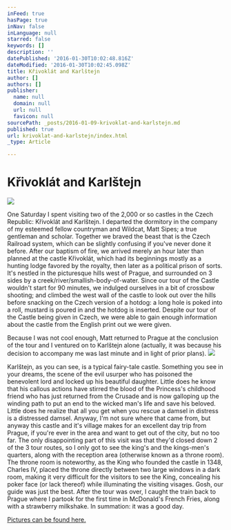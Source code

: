 ```yaml
---
inFeed: true
hasPage: true
inNav: false
inLanguage: null
starred: false
keywords: []
description: ''
datePublished: '2016-01-30T10:02:48.816Z'
dateModified: '2016-01-30T10:02:45.098Z'
title: Křivoklát﻿ and Karlštejn
author: []
authors: []
publisher:
  name: null
  domain: null
  url: null
  favicon: null
sourcePath: _posts/2016-01-09-krivoklat-and-karlstejn.md
published: true
url: krivoklat-and-karlstejn/index.html
_type: Article

---
```

# Křivoklát﻿ and Karlštejn
![](https://the-grid-user-content.s3-us-west-2.amazonaws.com/0abf064e-e35b-4f98-9c74-37c7917cc077.JPG)

One Saturday I spent visiting two of the 2,000 or so castles in the Czech Republic: Křivoklát and Karlštejn. 
I departed the dormitory in the company of my esteemed fellow countryman and Wildcat, Matt Sipes; a true gentleman and scholar. Together we braved the beast that is the Czech Railroad system, which can be slightly confusing if you've never done it before. After our baptism of fire, we arrived merely an hour later than planned at the castle Křivoklát, which had its beginnings mostly as a hunting lodge favored by the royalty, then later as a political prison of sorts. It's nestled in the picturesque hills west of Prague, and surrounded on 3 sides by a creek/river/smallish-body-of-water. Since our tour of the Castle wouldn't start for 90 minutes, we indulged ourselves in a bit of crossbow shooting; and climbed the west wall of the castle to look out over the hills before snacking on the Czech version of a hotdog: a long hole is poked into a roll, mustard is poured in and the hotdog is inserted. Despite our tour of the Castle being given in Czech, we were able to gain enough information about the castle from the English print out we were given. 

Because I was not cool enough, Matt returned to Prague at the conclusion of the tour and I ventured on to Karlštejn alone (actually, it was because his decision to accompany me was last minute and in light of prior plans).
![](https://the-grid-user-content.s3-us-west-2.amazonaws.com/7198c6dc-0c55-49ab-af4b-999bd084e576.JPG)

Karlštejn, as you can see, is a typical fairy-tale castle. Something you see in your dreams, the scene of the evil usurper who has poisoned the benevolent lord and locked up his beautiful daughter. Little does he know that his callous actions have stirred the blood of the Princess's childhood friend who has just returned from the Crusade and is now galloping up the winding path to put an end to the wicked man's life and save his beloved. Little does he realize that all you get when you rescue a damsel in distress is a distressed damsel. Anyway, I'm not sure where that came from, but anyway this castle and it's village makes for an excellent day trip from Prague, if you're ever in the area and want to get out of the city, but no too far. The only disappointing part of this visit was that they'd closed down 2 of the 3 tour routes, so I only got to see the king's and the kings-men's quarters, along with the reception area (otherwise known as a throne room). The throne room is noteworthy, as the King who founded the castle in 1348, Charles IV, placed the throne directly between two large windows in a dark room, making it very difficult for the visitors to see the King, concealing his poker face (or lack thereof) while illuminating the visiting visages. Gosh, our guide was just the best. 
After the tour was over, I caught the train back to Prague where I partook for the first time in McDonald's French Fries, along with a strawberry milkshake. 
In summation: it was a good day. 

[Pictures can be found here.][0]

[0]: https://plus.google.com/photos/102986208292839376884/albums/6139172895175006961?authkey=COX7zIHhs9uJUA
